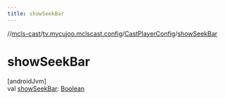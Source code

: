 ```yaml
---
title: showSeekBar
---
```

//[mcls-cast](../../../index.html)/[tv.mycujoo.mclscast.config](../index.html)/[CastPlayerConfig](index.html)/[showSeekBar](show-seek-bar.html)



# showSeekBar



[androidJvm]\
val [showSeekBar](show-seek-bar.html): [Boolean](https://kotlinlang.org/api/latest/jvm/stdlib/kotlin/-boolean/index.html)




